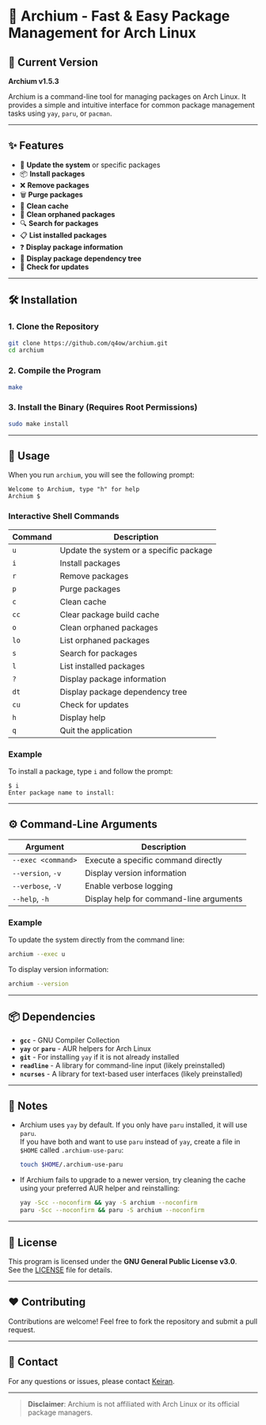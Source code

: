 # 🌟 Archium - Fast & Easy Package Management for Arch Linux

## 🚀 Current Version

**Archium v1.5.3**

Archium is a command-line tool for managing packages on Arch Linux. It provides a simple and intuitive interface for common package management tasks using `yay`, `paru`, or `pacman`.

---

## ✨ Features

- 🔄 **Update the system** or specific packages
- 📦 **Install packages**
- ❌ **Remove packages**
- 🗑️ **Purge packages**
- 🧹 **Clean cache**
- 🧩 **Clean orphaned packages**
- 🔍 **Search for packages**
- 📋 **List installed packages**
- ❓ **Display package information**
- 🌳 **Display package dependency tree**
- 🔔 **Check for updates**

---

## 🛠️ Installation

### 1. Clone the Repository
```bash
git clone https://github.com/q4ow/archium.git
cd archium
```

### 2. Compile the Program
```bash
make
```

### 3. Install the Binary (Requires Root Permissions)
```bash
sudo make install
```

---

## 📖 Usage

When you run `archium`, you will see the following prompt:

```plaintext
Welcome to Archium, type "h" for help
Archium $
```

### Interactive Shell Commands
| Command | Description                              |
|---------|------------------------------------------|
| `u`     | Update the system or a specific package  |
| `i`     | Install packages                         |
| `r`     | Remove packages                          |
| `p`     | Purge packages                           |
| `c`     | Clean cache                              |
| `cc`    | Clear package build cache               |
| `o`     | Clean orphaned packages                 |
| `lo`    | List orphaned packages                  |
| `s`     | Search for packages                     |
| `l`     | List installed packages                 |
| `?`     | Display package information             |
| `dt`    | Display package dependency tree         |
| `cu`    | Check for updates                       |
| `h`     | Display help                            |
| `q`     | Quit the application                    |

### Example
To install a package, type `i` and follow the prompt:
```plaintext
$ i
Enter package name to install:
```

---

## ⚙️ Command-Line Arguments

| Argument            | Description                                      |
|----------------------|--------------------------------------------------|
| `--exec <command>`   | Execute a specific command directly              |
| `--version`, `-v`    | Display version information                      |
| `--verbose`, `-V`    | Enable verbose logging                           |
| `--help`, `-h`       | Display help for command-line arguments          |

### Example
To update the system directly from the command line:
```bash
archium --exec u
```

To display version information:
```bash
archium --version
```

---

## 📦 Dependencies

- **`gcc`** - GNU Compiler Collection
- **`yay`** or **`paru`** - AUR helpers for Arch Linux
- **`git`** - For installing `yay` if it is not already installed
- **`readline`** - A library for command-line input (likely preinstalled)
- **`ncurses`** - A library for text-based user interfaces (likely preinstalled)

---

## 📝 Notes

- Archium uses `yay` by default. If you only have `paru` installed, it will use `paru`.  
  If you have both and want to use `paru` instead of `yay`, create a file in `$HOME` called `.archium-use-paru`:
  ```bash
  touch $HOME/.archium-use-paru
  ```

- If Archium fails to upgrade to a newer version, try cleaning the cache using your preferred AUR helper and reinstalling:
  ```bash
  yay -Scc --noconfirm && yay -S archium --noconfirm
  paru -Scc --noconfirm && paru -S archium --noconfirm
  ```

---

## 📜 License

This program is licensed under the **GNU General Public License v3.0**.  
See the [LICENSE](./LICENSE) file for details.

---

## ❤️ Contributing

Contributions are welcome! Feel free to fork the repository and submit a pull request.

---

## 📧 Contact

For any questions or issues, please contact [Keiran](mailto:me@keiran.cc).

---

> **Disclaimer**: Archium is not affiliated with Arch Linux or its official package managers.
